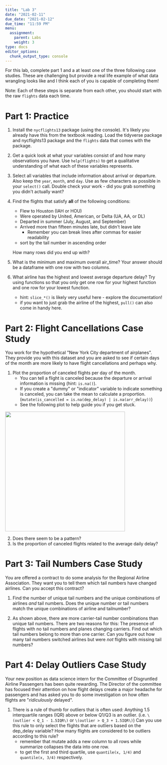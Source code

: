 ```yaml
---
title: "Lab 3"
date: "2021-02-11"
due_date: "2021-02-12"
due_time: "11:59 PM"
menu:
  assignment:
    parent: Labs
    weight: 3
type: docs
editor_options: 
  chunk_output_type: console
---
```




For this lab, complete part 1 and a at least one of the three following case studies. These are challenging but provide a real life example of what data wrangling looks like and I think each of you is capable of completing them! 

Note: Each of these steps is separate from each other, you should start with the raw `flights` data each time. 

# Part 1: Practice
1. Install the `nycflights13` package (using the console). It's likely you already have this from the textbook reading. Load the tidyverse package and nycflights13 package and the `flights` data that comes with the package.


2. Get a quick look at what your variables consist of and how many observations you have. Use `help(flights)` to get a qualitative understanding of what each of these variables represents.


3. Select all variables that include information about arrival or departure. Also keep the `year`, `month`, and `day`. Use as few characters as possible in your `select()` call. Double check your work - did you grab something you didn't actually want?


4. Find the flights that satisfy **all** of the following conditions:

    - Flew to Houston (IAH or HOU)
    - Were operated by United, American, or Delta (UA, AA, or DL)
    - Departed in summer (July, August, and September)
    - Arrived more than fifteen minutes late, but didn't leave late
      + Remember you can break lines after commas for easier readability
    - sort by the tail number in ascending order

    How many rows did you end up with? 

5. What is the minimum and maximum overall air_time? Your answer should be a dataframe with one row with two columns. 


5. What airline has the highest and lowest average departure delay? Try using functions so that you only get one row for your highest function and one row for your lowest function. 
    * hint: `slice_*()` is likely very useful here - explore the documentation! 
    * if you want to just grab the airline of the highest, `pull()` can also come in handy here. 


# Part 2: Flight Cancellations Case Study
You work for the hypothetical "New York City department of airplanes". They provide you with this dataset and you are asked to see if certain days of the month are more likely to have flight cancellations and perhaps why. 

1. Plot the proportion of canceled flights per day of the month.
    - You can tell a flight is canceled because the departure or arrival information is missing (hint: `is.na()`). 
    - If you create a "dummy" or "indicator" variable to indicate something is canceled, you can take the mean to calculate a proportion. (`mutate(is_cancelled = is.na(dep_delay) | is.na(arr_delay))`)
    - See the following plot to help guide you if you get stuck.
<img src="/assignment/03-lab_files/figure-html/unnamed-chunk-7-1.png" width="384" />
  
  
2. Does there seem to be a pattern?
3. Is the proportion of canceled flights related to the average daily delay?




# Part 3: Tail Numbers Case Study
You are offered a contract to do some analysis for the Regional Airline Association. They want you to tell them which tail numbers have changed airlines. Can you accept this contract?    

1. Find the number of unique tail numbers and the unique combinations of airlines *and* tail numbers. Does the unique number or tail numbers match the unique combinations of airline and tailnumber? 


2. As shown above, there are more carrier-tail number combinations than unique tail numbers. There are two reasons for this: The presence of flights with no tail numbers and planes changing carriers. Find out which tail numbers belong to more than one carrier. Can you figure out how many tail numbers switched airlines but were _not_ flights with missing tail numbers? 



# Part 4: Delay Outliers Case Study
Your new position as data science intern for the Committee of Disgruntled Airline Passengers has been quite rewarding. The Director of the committee has focused their attention on how flight delays create a major headache for passengers and has asked you to do some investigation on how often flights are "_ridiculously_ delayed". 

1. There is a rule of thumb for outliers that is often used: Anything 1.5 interquartile ranges (IQR) above or below Q1/Q3 is an outlier. (i.e. `\(outlier < Q_1 - 1.5IQR\)`  or `\(outlier > Q_3 + 1.5IQR\)`) Can you use this rule to only select the flights that are outliers based on the dep_delay variable? How many flights are considered to be outliers according to this rule? 
    * remember that mutate adds a new column to all rows while summarize collapses the data into one row. 
    * to get the first and third quartile, use `quantile(x, 1/4)` and `quantile(x, 3/4)` respectively.

